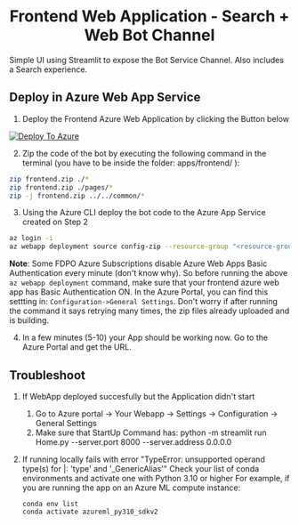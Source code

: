 <h1 align="center">
Frontend Web Application - Search + Web Bot Channel
</h1>

Simple UI using Streamlit to expose the Bot Service Channel.
Also includes a Search experience.
 
## Deploy in Azure Web App Service

1. Deploy the Frontend Azure Web Application by clicking the Button below

[![Deploy To Azure](https://aka.ms/deploytoazurebutton)](https://portal.azure.com/#create/Microsoft.Template/uri/https%3A%2F%2Fraw.githubusercontent.com%2Ftectonia%2FGPT-Azure-Search-Engine%2Fexisting-resource%2Fapps%2Ffrontend%2Fazuredeploy-frontend.json)

2. Zip the code of the bot by executing the following command in the terminal (you have to be inside the folder: apps/frontend/ ):
```bash
zip frontend.zip ./*
zip frontend.zip ./pages/*
zip -j frontend.zip ../../common/*
```
3. Using the Azure CLI deploy the bot code to the Azure App Service created on Step 2
```bash
az login -i
az webapp deployment source config-zip --resource-group "<resource-group-name>" --name "<name-of-frontend-app-service>" --src "frontend.zip"
```

**Note**: Some FDPO Azure Subscriptions disable Azure Web Apps Basic Authentication every minute (don't know why). So before running the above `az webapp deployment` command, make sure that your frontend azure web app has Basic Authentication ON. In the Azure Portal, you can find this settting in: `Configuration->General Settings`. Don't worry if after running the command it says retrying many times, the zip files already uploaded and is building.

4. In a few minutes (5-10) your App should be working now. Go to the Azure Portal and get the URL.

## Troubleshoot

1. If WebApp deployed succesfully but the Application didn't start
   1. Go to Azure portal -> Your Webapp -> Settings -> Configuration -> General Settings
   2. Make sure that StartUp Command has:  python -m streamlit run Home.py --server.port 8000 --server.address 0.0.0.0

2. If running locally fails with error "TypeError: unsupported operand type(s) for |: 'type' and '_GenericAlias'"
Check your list of conda environments and activate one with Python 3.10 or higher
For example, if you are running the app on an Azure ML compute instance:
    ```
    conda env list
    conda activate azureml_py310_sdkv2
    ```




